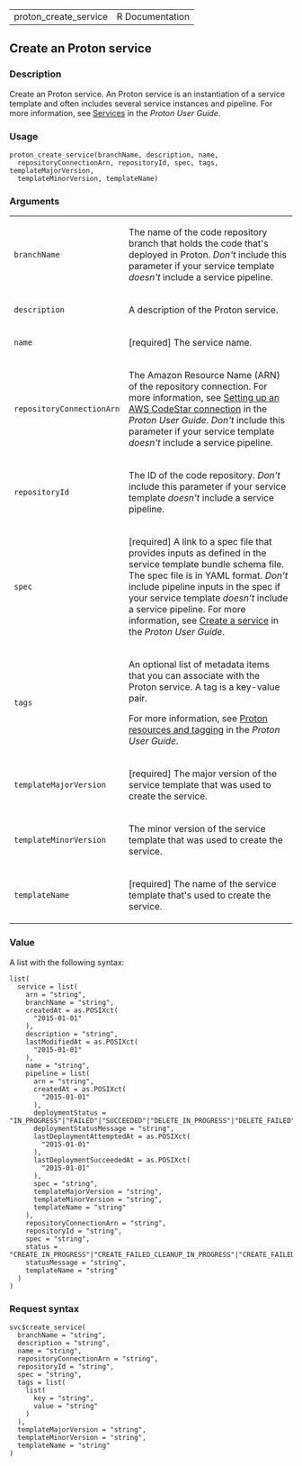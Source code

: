 <table style="width: 100%;">
<tbody>
<tr class="odd">
<td>proton_create_service</td>
<td style="text-align: right;">R Documentation</td>
</tr>
</tbody>
</table>

## Create an Proton service

### Description

Create an Proton service. An Proton service is an instantiation of a
service template and often includes several service instances and
pipeline. For more information, see
[Services](https://docs.aws.amazon.com/proton/latest/userguide/ag-services.html)
in the *Proton User Guide*.

### Usage

    proton_create_service(branchName, description, name,
      repositoryConnectionArn, repositoryId, spec, tags, templateMajorVersion,
      templateMinorVersion, templateName)

### Arguments

<table>
<colgroup>
<col style="width: 35%" />
<col style="width: 65%" />
</colgroup>
<tbody>
<tr class="odd">
<td><code id="proton_create_service_:_branchName">branchName</code></td>
<td><p>The name of the code repository branch that holds the code that's
deployed in Proton. <em>Don't</em> include this parameter if your
service template <em>doesn't</em> include a service pipeline.</p></td>
</tr>
<tr class="even">
<td><code
id="proton_create_service_:_description">description</code></td>
<td><p>A description of the Proton service.</p></td>
</tr>
<tr class="odd">
<td><code id="proton_create_service_:_name">name</code></td>
<td><p>[required] The service name.</p></td>
</tr>
<tr class="even">
<td><code
id="proton_create_service_:_repositoryConnectionArn">repositoryConnectionArn</code></td>
<td><p>The Amazon Resource Name (ARN) of the repository connection. For
more information, see <a
href="https://docs.aws.amazon.com/proton/latest/userguide/setting-up-for-service.html#setting-up-vcontrol">Setting
up an AWS CodeStar connection</a> in the <em>Proton User Guide</em>.
<em>Don't</em> include this parameter if your service template
<em>doesn't</em> include a service pipeline.</p></td>
</tr>
<tr class="odd">
<td><code
id="proton_create_service_:_repositoryId">repositoryId</code></td>
<td><p>The ID of the code repository. <em>Don't</em> include this
parameter if your service template <em>doesn't</em> include a service
pipeline.</p></td>
</tr>
<tr class="even">
<td><code id="proton_create_service_:_spec">spec</code></td>
<td><p>[required] A link to a spec file that provides inputs as defined
in the service template bundle schema file. The spec file is in YAML
format. <em>Don’t</em> include pipeline inputs in the spec if your
service template <em>doesn’t</em> include a service pipeline. For more
information, see <a
href="https://docs.aws.amazon.com/proton/latest/userguide/ag-create-svc.html">Create
a service</a> in the <em>Proton User Guide</em>.</p></td>
</tr>
<tr class="odd">
<td><code id="proton_create_service_:_tags">tags</code></td>
<td><p>An optional list of metadata items that you can associate with
the Proton service. A tag is a key-value pair.</p>
<p>For more information, see <a
href="https://docs.aws.amazon.com/proton/latest/userguide/resources.html">Proton
resources and tagging</a> in the <em>Proton User Guide</em>.</p></td>
</tr>
<tr class="even">
<td><code
id="proton_create_service_:_templateMajorVersion">templateMajorVersion</code></td>
<td><p>[required] The major version of the service template that was
used to create the service.</p></td>
</tr>
<tr class="odd">
<td><code
id="proton_create_service_:_templateMinorVersion">templateMinorVersion</code></td>
<td><p>The minor version of the service template that was used to create
the service.</p></td>
</tr>
<tr class="even">
<td><code
id="proton_create_service_:_templateName">templateName</code></td>
<td><p>[required] The name of the service template that's used to create
the service.</p></td>
</tr>
</tbody>
</table>

### Value

A list with the following syntax:

    list(
      service = list(
        arn = "string",
        branchName = "string",
        createdAt = as.POSIXct(
          "2015-01-01"
        ),
        description = "string",
        lastModifiedAt = as.POSIXct(
          "2015-01-01"
        ),
        name = "string",
        pipeline = list(
          arn = "string",
          createdAt = as.POSIXct(
            "2015-01-01"
          ),
          deploymentStatus = "IN_PROGRESS"|"FAILED"|"SUCCEEDED"|"DELETE_IN_PROGRESS"|"DELETE_FAILED"|"DELETE_COMPLETE"|"CANCELLING"|"CANCELLED",
          deploymentStatusMessage = "string",
          lastDeploymentAttemptedAt = as.POSIXct(
            "2015-01-01"
          ),
          lastDeploymentSucceededAt = as.POSIXct(
            "2015-01-01"
          ),
          spec = "string",
          templateMajorVersion = "string",
          templateMinorVersion = "string",
          templateName = "string"
        ),
        repositoryConnectionArn = "string",
        repositoryId = "string",
        spec = "string",
        status = "CREATE_IN_PROGRESS"|"CREATE_FAILED_CLEANUP_IN_PROGRESS"|"CREATE_FAILED_CLEANUP_COMPLETE"|"CREATE_FAILED_CLEANUP_FAILED"|"CREATE_FAILED"|"ACTIVE"|"DELETE_IN_PROGRESS"|"DELETE_FAILED"|"UPDATE_IN_PROGRESS"|"UPDATE_FAILED_CLEANUP_IN_PROGRESS"|"UPDATE_FAILED_CLEANUP_COMPLETE"|"UPDATE_FAILED_CLEANUP_FAILED"|"UPDATE_FAILED"|"UPDATE_COMPLETE_CLEANUP_FAILED",
        statusMessage = "string",
        templateName = "string"
      )
    )

### Request syntax

    svc$create_service(
      branchName = "string",
      description = "string",
      name = "string",
      repositoryConnectionArn = "string",
      repositoryId = "string",
      spec = "string",
      tags = list(
        list(
          key = "string",
          value = "string"
        )
      ),
      templateMajorVersion = "string",
      templateMinorVersion = "string",
      templateName = "string"
    )
